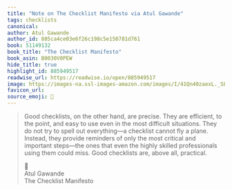 ```yaml
---
title: "Note on The Checklist Manifesto via Atul Gawande"
tags: checklists
canonical: 
author: Atul Gawande
author_id: 805ca4ce03e6f26c198c5e150781d761
book: 51149132
book_title: "The Checklist Manifesto"
book_asin: B0030V0PEW
hide_title: true
highlight_id: 885949517
readwise_url: https://readwise.io/open/885949517
image: https://images-na.ssl-images-amazon.com/images/I/41Qn40zaexL._SL200_.jpg
favicon_url: 
source_emoji: 📕
---
```


> Good checklists, on the other hand, are precise. They are efficient, to the point, and easy to use even in the most difficult situations. They do not try to spell out everything—a checklist cannot fly a plane. Instead, they provide reminders of only the most critical and important steps—the ones that even the highly skilled professionals using them could miss. Good checklists are, above all, practical.
> <div class="quoteback-footer"><div class="quoteback-avatar"><span class="mini-emoji"> 📕</span></div><div class="quoteback-metadata"><div class="metadata-inner"><span style="display:none">FROM:</span><div aria-label="Atul Gawande" class="quoteback-author"> Atul Gawande</div><div aria-label="The Checklist Manifesto" class="quoteback-title"> The Checklist Manifesto</div></div></div></div>